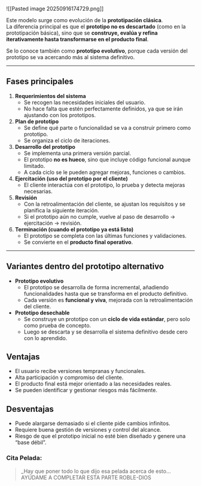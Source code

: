 ![[Pasted image 20250916174729.png]]

Este modelo surge como evolución de la **prototipación clásica**.  
La diferencia principal es que el **prototipo no es descartado** (como en la prototipación básica), sino que se **construye, evalúa y refina iterativamente hasta transformarse en el producto final**.

Se lo conoce también como **prototipo evolutivo**, porque cada versión del prototipo se va acercando más al sistema definitivo.

---

## Fases principales

1. **Requerimientos del sistema**
    - Se recogen las necesidades iniciales del usuario.
    - No hace falta que estén perfectamente definidos, ya que se irán ajustando con los prototipos.
2. **Plan de prototipo**
    - Se define qué parte o funcionalidad se va a construir primero como prototipo.
    - Se organiza el ciclo de iteraciones.
3. **Desarrollo del prototipo**
    - Se implementa una primera versión parcial.
    - El prototipo **no es hueco**, sino que incluye código funcional aunque limitado.
    - A cada ciclo se le pueden agregar mejoras, funciones o cambios.
4. **Ejercitación (uso del prototipo por el cliente)**
    - El cliente interactúa con el prototipo, lo prueba y detecta mejoras necesarias.
5. **Revisión**
    - Con la retroalimentación del cliente, se ajustan los requisitos y se planifica la siguiente iteración.
    - Si el prototipo aún no cumple, vuelve al paso de desarrollo → ejercitación → revisión.
6. **Terminación (cuando el prototipo ya está listo)**
    - El prototipo se completa con las últimas funciones y validaciones.
    - Se convierte en el **producto final operativo**.

---
## Variantes dentro del prototipo alternativo

- **Prototipo evolutivo**
    - El prototipo se desarrolla de forma incremental, añadiendo funcionalidades hasta que se transforma en el producto definitivo.
    - Cada versión es **funcional y viva**, mejorada con la retroalimentación del cliente.
- **Prototipo desechable**
    - Se construye un prototipo con un **ciclo de vida estándar**, pero solo como prueba de concepto.
    - Luego se descarta y se desarrolla el sistema definitivo desde cero con lo aprendido.
## Ventajas

- El usuario recibe versiones tempranas y funcionales.
- Alta participación y compromiso del cliente.
- El producto final está mejor orientado a las necesidades reales.
- Se pueden identificar y gestionar riesgos más fácilmente.
## Desventajas

- Puede alargarse demasiado si el cliente pide cambios infinitos.
- Requiere buena gestión de versiones y control del alcance.
- Riesgo de que el prototipo inicial no esté bien diseñado y genere una “base débil”.

### Cita Pelada:

> _Hay que poner todo lo que dijo esa pelada acerca de esto... AYÚDAME A COMPLETAR ESTA PARTE ROBLE-DIOS
